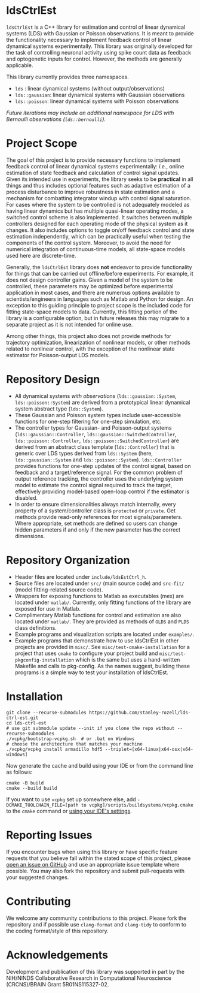 # ldsCtrlEst
`ldsCtrlEst` is a C++ library for estimation and control of linear dynamical systems (LDS) with Gaussian or Poisson observations. It is meant to provide the functionality necessary to implement feedback control of linear dynamical systems experimentally. This library was originally developed for the task of controlling neuronal activity using spike count data as feedback and optogenetic inputs for control. However, the methods are generally applicable.

This library currently provides three namespaces.
 - `lds` : linear dynamical systems (without output/observations)
 - `lds::gaussian`: linear dynamical systems with Gaussian observations
 - `lds::poisson`: linear dynamical systems with Poisson observations

*Future iterations may include an additional namespace for LDS with Bernoulli observations (`lds::bernoulli`).*

# Project Scope
The goal of this project is to provide necessary functions to implement feedback control of linear dynamical systems experimentally: *i.e.*, online estimation of state feedback and calculation of control signal updates. Given its intended use in experiments, the library seeks to be **practical** in all things and thus includes optional features such as adaptive estimation of a process disturbance to improve robustness in state estimation and a mechanism for combatting integrator windup with control signal saturation. For cases where the system to be controlled is not adequately modeled as having linear dynamics but has multiple quasi-linear operating modes, a switched control scheme is also implemented. It switches between multiple controllers designed for each operating mode of the physical system as it changes. It also includes options to toggle on/off feedback control and state estimation independently, which can be practically useful when testing the components of the control system. Moreover, to avoid the need for numerical integration of continuous-time models, all state-space models used here are discrete-time.

Generally, the `ldsCtrlEst` library does **not** endeavor to provide functionality for things that can be carried out offline/before experiments. For example, it does not design controller gains. Given a model of the system to be controlled, these parameters may be optimized before experimental application in most cases, and there are numerous options available to scientists/engineers in languages such as Matlab and Python for design. An exception to this guiding principle to project scope is the included code for fitting state-space models to data. Currently, this fitting portion of the library is a configurable option, but in future releases this may migrate to a separate project as it is not intended for online use.

Among other things, this project also does not provide methods for trajectory optimization, linearization of nonlinear models, or other methods related to nonlinear control, with the exception of the nonlinear state estimator for Poisson-output LDS models.

# Repository Design
- All dynamical systems *with observations* (`lds::gaussian::System`, `lds::poisson::System`) are derived from a prototypical linear dynamical system abstract type (`lds::System`).
- These Gaussian and Poisson system types include user-accessible functions for one-step filtering for one-step simulation, etc.
- The controller types for Gaussian- and Poisson-output systems (`lds::gaussian::Controller`, `lds::gaussian::SwitchedController`, `lds::poisson::Controller`, `lds::poisson::SwitchedController`) are derived from an abstract class template (`lds::Controller`) that is generic over LDS types derived from `lds::System` (here, `lds::gaussian::System` and `lds::poisson::System`). `lds::Controller` provides functions for one-step updates of the control signal, based on feedback and a target/reference signal. For the common problem of output reference tracking, the controller uses the underlying system model to estimate the control signal required to track the target, effectively providing model-based open-loop control if the estimator is disabled.
- In order to ensure dimensionalities always match internally, every property of a system/controller class is `protected` or `private`. Get methods provide read-only references for most signals/parameters. Where appropriate, set methods are defined so users can change hidden parameters if and only if the new parameter has the correct dimensions.
# Repository Organization
- Header files are located under `include/ldsEstCtrl_h`.
- Source files are located under `src/` (main source code) and `src-fit/` (model fitting-related source code).
- Wrappers for exposing functions to Matlab as executables (mex) are located under `matlab/`. Currently, only fitting functions of the library are exposed for use in Matlab.
- Complimentary Matlab functions for control and estimation are also located under `matlab/`. They are provided as methods of `GLDS` and `PLDS` class definitions.
- Example programs and visualization scripts are located under `examples/`.
- Example programs that demonstrate how to use ldsCtrlEst in other projects are provided in `misc/`. See `misc/test-cmake-installation` for a project that uses `cmake` to configure your project build and `misc/test-pkgconfig-installation` which is the same but uses a hand-written Makefile and calls to pkg-config. As the names suggest, building these programs is a simple way to test your installation of ldsCtrlEst.


# Installation
```
git clone --recurse-submodules https://github.com/stanley-rozell/lds-ctrl-est.git 
cd lds-ctrl-est
# use git submodule update --init if you clone the repo without --recurse-submodules
./vcpkg/bootstrap-vcpkg.sh  # or .bat on Windows
# choose the architecture that matches your machine
./vcpkg/vcpkg install armadillo hdf5 --triplet=[x64-linux|x64-osx|x64-windows]
```

Now generate the cache and build using your IDE or from the command line as follows:
```
cmake -B build
cmake --build build
```

If you want to use `vcpkg` set up somewhere else, add `-DCMAKE_TOOLCHAIN_FILE=[path to vcpkg]/scripts/buildsystems/vcpkg.cmake` to the `cmake` command or [using your IDE's settings](https://github.com/microsoft/vcpkg#using-vcpkg-with-cmake).


# Reporting Issues
If you encounter bugs when using this library or have specific feature requests that you believe fall within the stated scope of this project, please [open an issue on GitHub](https://github.com/stanley-rozell/lds-ctrl-est/issues) and use an appropriate issue template where possible. You may also fork the repository and submit pull-requests with your suggested changes.

# Contributing
We welcome any community contributions to this project. Please fork the repository and if possible use `clang-format` and `clang-tidy` to conform to the coding format/style of this repository.

# Acknowledgements

Development and publication of this library was supported in part by the NIH/NINDS Collaborative Research in Computational Neuroscience (CRCNS)/BRAIN Grant 5R01NS115327-02.
